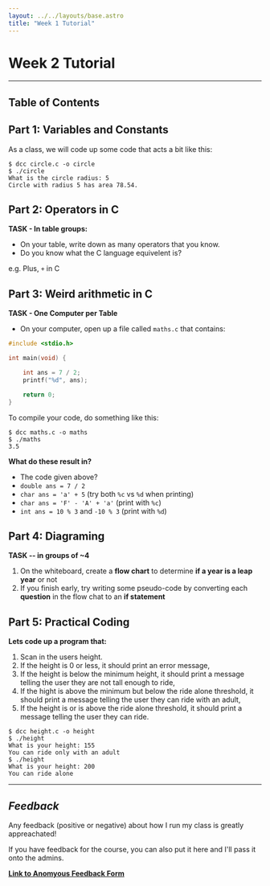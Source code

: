```yaml
---
layout: ../../layouts/base.astro
title: "Week 1 Tutorial"
---
```

# Week 2 Tutorial
---

## Table of Contents

## Part 1: Variables and Constants

As a class, we will code up some code that acts a bit like this:

```
$ dcc circle.c -o circle
$ ./circle
What is the circle radius: 5
Circle with radius 5 has area 78.54.
```

## Part 2: Operators in C

**TASK - In table groups:**
- On your table, write down as many operators that you know.
- Do you know what the C language equivelent is?

e.g. Plus, `+` in C

## Part 3: Weird arithmetic in C

**TASK - One Computer per Table**
- On your computer, open up a file called `maths.c` that contains:

```c
#include <stdio.h>

int main(void) {

    int ans = 7 / 2;
    printf("%d", ans);

    return 0;
}
```

To compile your code, do something like this:

```
$ dcc maths.c -o maths
$ ./maths
3.5
```

**What do these result in?**
- The code given above?
- `double ans = 7 / 2`
- `char ans = 'a' + 5` (try both `%c` vs `%d` when printing)
- `char ans = 'F' - 'A' + 'a'` (print with `%c`)
- `int ans = 10 % 3` and `-10 % 3` (print with `%d`)



## Part 4: Diagraming

**TASK -- in groups of ~4**
1. On the whiteboard, create a **flow chart** to determine **if a year is a leap year** or not
2. If you finish early, try writing some pseudo-code by converting each
   **question** in the flow chat to an **if statement**

## Part 5: Practical Coding

**Lets code up a program that:**


1. Scan in the users height.
2. If the height is 0 or less, it should print an error message,
3. If the height is below the minimum height, it should print a message telling the user they are not tall enough to ride,
4. If the hight is above the minimum but below the ride alone threshold, it should print a message telling the user they can ride with an adult,
5. If the height is or is above the ride alone threshold, it should print a message telling the user they can ride.


```
$ dcc height.c -o height
$ ./height
What is your height: 155
You can ride only with an adult
$ ./height
What is your height: 200
You can ride alone
```

---

## *Feedback*

Any feedback (positive or negative) about how I run my class is greatly appreachated!

If you have feedback for the course, you can also put it here and I'll pass it
onto the admins.

**[Link to Anomyous Feedback Form](https://forms.gle/5aMX65jinYUuMBwo8)**
